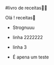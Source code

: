 #livro de receitas:man_cook:

Olá ! receitas:wave:

- Strognuuu

- linha 2222222
- linha 3
- É apena um teste
